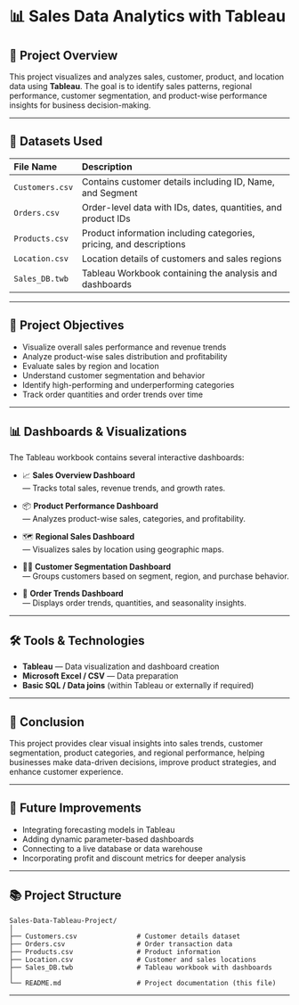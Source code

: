 
# 📊 Sales Data Analytics with Tableau

## 📁 Project Overview

This project visualizes and analyzes sales, customer, product, and location data using **Tableau**. The goal is to identify sales patterns, regional performance, customer segmentation, and product-wise performance insights for business decision-making.

---

## 📂 Datasets Used

| File Name       | Description                                           |
|:----------------|:-----------------------------------------------------|
| `Customers.csv`   | Contains customer details including ID, Name, and Segment |
| `Orders.csv`      | Order-level data with IDs, dates, quantities, and product IDs |
| `Products.csv`    | Product information including categories, pricing, and descriptions |
| `Location.csv`    | Location details of customers and sales regions |
| `Sales_DB.twb`    | Tableau Workbook containing the analysis and dashboards |

---

## 🎯 Project Objectives

- Visualize overall sales performance and revenue trends  
- Analyze product-wise sales distribution and profitability  
- Evaluate sales by region and location  
- Understand customer segmentation and behavior  
- Identify high-performing and underperforming categories  
- Track order quantities and order trends over time  

---

## 📊 Dashboards & Visualizations

The Tableau workbook contains several interactive dashboards:

- 📈 **Sales Overview Dashboard**  
  — Tracks total sales, revenue trends, and growth rates.

- 📦 **Product Performance Dashboard**  
  — Analyzes product-wise sales, categories, and profitability.

- 🗺️ **Regional Sales Dashboard**  
  — Visualizes sales by location using geographic maps.

- 🧑‍💼 **Customer Segmentation Dashboard**  
  — Groups customers based on segment, region, and purchase behavior.

- 📅 **Order Trends Dashboard**  
  — Displays order trends, quantities, and seasonality insights.

---

## 🛠️ Tools & Technologies

- **Tableau** — Data visualization and dashboard creation  
- **Microsoft Excel / CSV** — Data preparation  
- **Basic SQL / Data joins** (within Tableau or externally if required)

---

## 📌 Conclusion

This project provides clear visual insights into sales trends, customer segmentation, product categories, and regional performance, helping businesses make data-driven decisions, improve product strategies, and enhance customer experience.

---

## 📎 Future Improvements

- Integrating forecasting models in Tableau  
- Adding dynamic parameter-based dashboards  
- Connecting to a live database or data warehouse  
- Incorporating profit and discount metrics for deeper analysis

---

## 📚 Project Structure

```
Sales-Data-Tableau-Project/
│
├── Customers.csv               # Customer details dataset
├── Orders.csv                  # Order transaction data
├── Products.csv                # Product information
├── Location.csv                # Customer and sales locations
├── Sales_DB.twb                # Tableau workbook with dashboards
│
└── README.md                   # Project documentation (this file)
```

---


